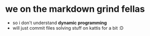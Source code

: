 # we on the markdown grind fellas

+ so i don't understand **dynamic programming**
+ will just commit files solving stuff on kattis for a bit :D
